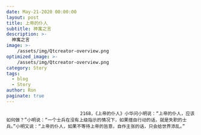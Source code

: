 ```yaml
---
date: May-21-2020 00:00:00
layout: post
title: 上帝的仆人
subtitle: 神寓之言
description: >-
  神寓之言
image: >-
    /assets/img/Qtcreator-overview.png
optimized_image: >-
    /assets/img/Qtcreator-overview.png
category: Story
tags:
  - blog
  - Story
author: Ron
paginate: true
---
```


							　　2168，《上帝的仆人》小华问小明说：“上帝的仆人，应该如何做？”小明说：“一个士兵在没有上级指示的情况下，如果擅自行动的话，就是失职的士兵。”小明又说：“上帝的仆人，如果不等待上帝的旨意，自作主张的话，只会给世界添乱。”
							
							
						